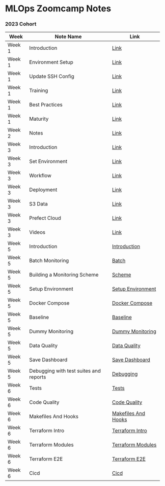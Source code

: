 # MLOps Zoomcamp Notes

### 2023 Cohort

| Week | Note Name | Link |
| --- | --- | --- |
| Week 1 | Introduction | [Link](https://github.com/dimzachar/mlops-zoomcamp/blob/master/notes/Week_1/intro.md) |
| Week 1 | Environment Setup | [Link](https://github.com/dimzachar/mlops-zoomcamp/blob/master/notes/Week_1/env-setup.md) |
| Week 1 | Update SSH Config | [Link](https://github.com/dimzachar/mlops-zoomcamp/blob/master/notes/Week_1/update_ssh_config.md) |
| Week 1 | Training | [Link](https://github.com/dimzachar/mlops-zoomcamp/blob/master/notes/Week_1/training.md) |
| Week 1 | Best Practices | [Link](https://github.com/dimzachar/mlops-zoomcamp/blob/master/notes/Week_1/best-practices.md) |
| Week 1 | Maturity | [Link](https://github.com/dimzachar/mlops-zoomcamp/blob/master/notes/Week_1/maturity.md) |
| Week 2 | Notes | [Link](https://github.com/dimzachar/mlops-zoomcamp/blob/master/notes/Week_2/notes.md) |
| Week 3 | Introduction | [Link](https://github.com/dimzachar/mlops-zoomcamp/blob/master/notes/Week_3/intro.md) |
| Week 3 | Set Environment | [Link](https://github.com/dimzachar/mlops-zoomcamp/blob/master/notes/Week_3/set_environment.md) |
| Week 3 | Workflow | [Link](https://github.com/dimzachar/mlops-zoomcamp/blob/master/notes/Week_3/workflow.md) |
| Week 3 | Deployment | [Link](https://github.com/dimzachar/mlops-zoomcamp/blob/master/notes/Week_3/deploy.md) |
| Week 3 | S3 Data | [Link](https://github.com/dimzachar/mlops-zoomcamp/blob/master/notes/Week_3/s3_data.md) |
| Week 3 | Prefect Cloud | [Link](https://github.com/dimzachar/mlops-zoomcamp/blob/master/notes/Week_3/prefect_cloud.md) |
| Week 3 | Videos | [Link](https://github.com/dimzachar/mlops-zoomcamp/tree/master/notes/Week_3/videos) |
| Week 5 | Introduction | [Introduction](https://github.com/dimzachar/mlops-zoomcamp/blob/master/notes/Week_5/intro.md) |
| Week 5 | Batch Monitoring | [Batch](https://github.com/dimzachar/mlops-zoomcamp/blob/master/notes/Week_5/batch.md) |
| Week 5 | Building a Monitoring Scheme | [Scheme](https://github.com/dimzachar/mlops-zoomcamp/blob/master/notes/Week_5/scheme.md) |
| Week 5 | Setup Environment | [Setup Environment](https://github.com/dimzachar/mlops-zoomcamp/blob/master/notes/Week_5/setup_env.md) |
| Week 5 | Docker Compose | [Docker Compose](https://github.com/dimzachar/mlops-zoomcamp/blob/master/notes/Week_5/docker_compose.md) |
| Week 5 | Baseline | [Baseline](https://github.com/dimzachar/mlops-zoomcamp/blob/master/notes/Week_5/baseline.md) |
| Week 5 | Dummy Monitoring | [Dummy Monitoring](https://github.com/dimzachar/mlops-zoomcamp/blob/master/notes/Week_5/dummy_monitoring.md) |
| Week 5 | Data Quality | [Data Quality](https://github.com/dimzachar/mlops-zoomcamp/blob/master/notes/Week_5/data_quality.md) |
| Week 5 | Save Dashboard | [Save Dashboard](https://github.com/dimzachar/mlops-zoomcamp/blob/master/notes/Week_5/save_dashboard.md) |
| Week 5 | Debugging with test suites and reports | [Debugging](https://github.com/dimzachar/mlops-zoomcamp/blob/master/notes/Week_5/debugging.md) |
| Week 6 | Tests | [Tests](https://github.com/dimzachar/mlops-zoomcamp/blob/master/notes/Week_6/tests.md) |
| Week 6 | Code Quality | [Code Quality](https://github.com/dimzachar/mlops-zoomcamp/blob/master/notes/Week_6/code_quality.md) |
| Week 6 | Makefiles And Hooks | [Makefiles And Hooks](https://github.com/dimzachar/mlops-zoomcamp/blob/master/notes/Week_6/makefiles_and_hooks.md) |
| Week 6 | Terraform Intro | [Terraform Intro](https://github.com/dimzachar/mlops-zoomcamp/blob/master/notes/Week_6/terraform_intro.md) |
| Week 6 | Terraform Modules | [Terraform Modules](https://github.com/dimzachar/mlops-zoomcamp/blob/master/notes/Week_6/terraform_modules.md) |
| Week 6 | Terraform E2E | [Terraform E2E](https://github.com/dimzachar/mlops-zoomcamp/blob/master/notes/Week_6/terraform_e2e.md) |
| Week 6 | Cicd | [Cicd](https://github.com/dimzachar/mlops-zoomcamp/blob/master/notes/Week_6/cicd.md) |

